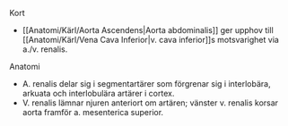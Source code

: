 Kort
- [[Anatomi/Kärl/Aorta Ascendens|Aorta abdominalis]] ger upphov till [[Anatomi/Kärl/Vena Cava Inferior|v. cava inferior]]s motsvarighet via a./v. renalis.

Anatomi
- A. renalis delar sig i segmentartärer som förgrenar sig i interlobära, arkuata och interlobulära artärer i cortex.
- V. renalis lämnar njuren anteriort om artären; vänster v. renalis korsar aorta framför a. mesenterica superior.
